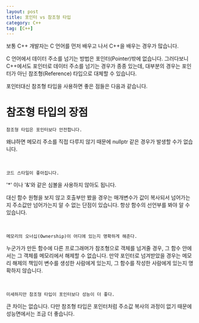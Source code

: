 ```yaml
---
layout: post
title: 포인터 vs 참조형 타입
category: C++
tag: [C++]
---
```


보통 C++ 개발자는 C 언어를 먼저 배우고 나서 C++을 배우는 경우가 많습니다.

C 언어에서 데이터 주소를 넘기는 방법은 포인터(Pointer)밖에 없습니다. 그러다보니 C++에서도 포인터로 데이터 주소를 넘기는 경우가 종종 있는데, 대부분의 경우는 포인터가 아닌 참조형(Reference) 타입으로 대체할 수 있습니다.

포인터대신 참조형 타입을 사용하면 좋은 점들은 다음과 같습니다.

# 참조형 타입의 장점

~~~
참조형 타입은 포인터보다 안전합니다.
~~~

왜냐하면 메모리 주소를 직접 다루지 않기 때문에 nullptr 같은 경우가 발생할 수가 없습니다.

<br>

~~~
코드 스타일이 좋아집니다.
~~~

'*' 이나 '&'와 같은 심볼을 사용하지 않아도 됩니다.

대신 함수 원형을 보지 않고 호출부만 봤을 경우는 매개변수가 값이 복사되서 넘어가는지 주소값만 넘어가는지 알 수 없는 단점이 있습니다. 항상 함수의 선언부를 봐야 알 수 있습니다.

<br>

~~~
메모리의 오너십(Ownership)이 어디에 있는지 명확하게 해준다.
~~~

누군가가 만든 함수에 다른 프로그래머가 참조형으로 객체를 넘겨줄 경우, 그 함수 안에서는 그 객체를 메모리에서 해제할 수 없습니다. 만약 포인터로 넘겨받았을 경우는 메모리 해제의 책임이 변수를 생성한 사람에게 있는지, 그 함수를 작성한 사람에게 있는지 명확하지 않습니다.

<br>

~~~
미세하지만 참조형 타입이 포인터보다 성능이 더 좋다.
~~~

큰 차이는 없습니다. 다만 참조형 타입은 포인터처럼 주소값 복사의 과정이 없기 때문에 성능면에서는 조금 더 좋습니다.